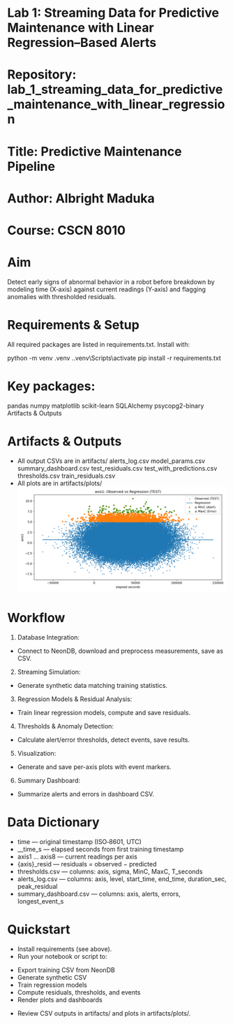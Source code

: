 # Lab 1: Streaming Data for Predictive Maintenance with Linear Regression–Based Alerts
# Repository: lab_1_streaming_data_for_predictive_maintenance_with_linear_regression
# Title: Predictive Maintenance Pipeline
# Author: Albright Maduka
# Course: CSCN 8010

# Aim
Detect early signs of abnormal behavior in a robot before breakdown by modeling time (X‑axis) against current readings (Y‑axis) and flagging anomalies with thresholded residuals.

# Requirements & Setup
All required packages are listed in requirements.txt.
Install with:

python -m venv .venv
.\.venv\Scripts\activate
pip install -r requirements.txt


# Key packages:
pandas
numpy
matplotlib
scikit-learn
SQLAlchemy
psycopg2-binary
Artifacts & Outputs

# Artifacts & Outputs
* All output CSVs are in artifacts/
alerts_log.csv
model_params.csv
summary_dashboard.csv
test_residuals.csv
test_with_predictions.csv
thresholds.csv
train_residuals.csv
* All plots are in artifacts/plots/
![Axis 1 Test Observed vs Regression](artifacts/plots/axis1_test_observed_vs_regression.png)


# Workflow
1. Database Integration:
 - Connect to NeonDB, download and preprocess measurements, save as CSV.

2. Streaming Simulation:
 - Generate synthetic data matching training statistics.

3. Regression Models & Residual Analysis:
- Train linear regression models, compute and save residuals.

4. Thresholds & Anomaly Detection:
- Calculate alert/error thresholds, detect events, save results.

5. Visualization:
- Generate and save per-axis plots with event markers.

6. Summary Dashboard:
- Summarize alerts and errors in dashboard CSV.

# Data Dictionary
* time — original timestamp (ISO‑8601, UTC)
* __time_s — elapsed seconds from first training timestamp
* axis1 … axis8 — current readings per axis
* {axis}_resid — residuals = observed − predicted
* thresholds.csv — columns: axis, sigma, MinC, MaxC, T_seconds
* alerts_log.csv — columns: axis, level, start_time, end_time, duration_sec, peak_residual
* summary_dashboard.csv — columns: axis, alerts, errors, longest_event_s

# Quickstart
* Install requirements (see above).
* Run your notebook or script to:
- Export training CSV from NeonDB
- Generate synthetic CSV
- Train regression models
- Compute residuals, thresholds, and events
- Render plots and dashboards
* Review CSV outputs in artifacts/ and plots in artifacts/plots/.